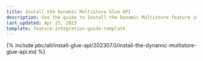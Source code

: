 ```yaml
---
title: Install the Dynamic Multistore Glue API
description: Use the guide to Install the Dynamic Multistore feature in your project.
last_updated: Apr 25, 2023
template: feature-integration-guide-template
---
```


{% include pbc/all/install-glue-api/202307.0/install-the-dynamic-multistore-glue-api.md %} <!-- To edit, see /_includes/pbc/all/install-glue-api/202307.0/install-the-dynamic-multistore-glue-api.md -->
